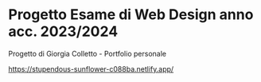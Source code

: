 # Progetto Esame di Web Design anno acc. 2023/2024

Progetto di Giorgia Colletto - Portfolio personale

https://stupendous-sunflower-c088ba.netlify.app/
